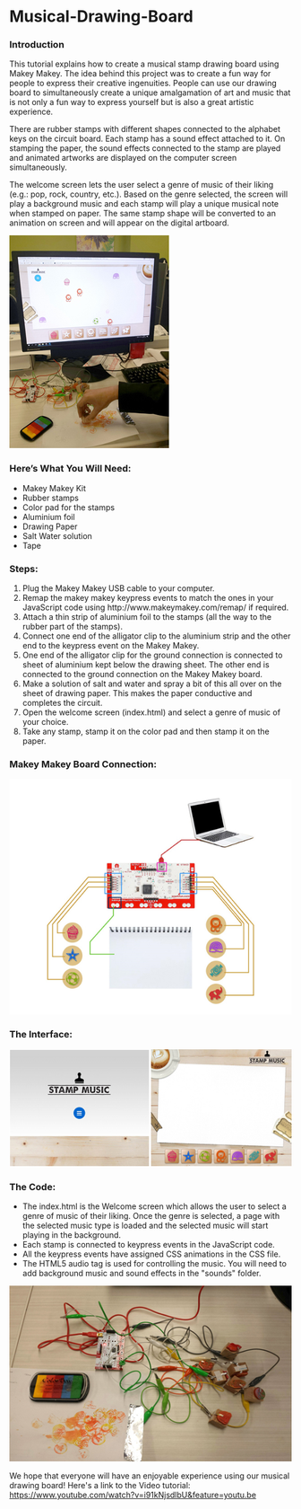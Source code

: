 # Musical-Drawing-Board

<h3>Introduction</h3>
This tutorial explains how to create a musical stamp drawing board using Makey Makey. The idea behind this project was to create a fun way for people to express their creative ingenuities. People can use our drawing board to simultaneously create a unique amalgamation of art and music that is not only a fun way to express yourself but is also a great artistic experience.

There are rubber stamps with different shapes connected to the alphabet keys on the circuit board. Each stamp has a sound effect attached to it. On stamping the paper, the sound effects connected to the stamp are played and animated artworks are displayed on the computer screen simultaneously.

The welcome screen lets the user select a genre of music of their liking (e.g.: pop, rock, country, etc.). Based on the genre selected, the screen will play a background music and each stamp will play a unique musical note when stamped on paper. The same stamp shape will be converted to an animation on screen and will appear on the digital artboard.

<img src="images/Img1.jpg" alt="Image 1"/>

<h3>Here’s What You Will Need:</h3>
<ul>
  <li>Makey Makey Kit</li>
  <li>Rubber stamps</li>
  <li>Color pad for the stamps</li>
  <li>Aluminium foil</li>
  <li>Drawing Paper</li>
  <li>Salt Water solution</li>
  <li>Tape</li>
</ul>

<h3>Steps:</h3>
<ol>
  <li>Plug the Makey Makey USB cable to your computer. </li>
  <li>Remap the makey makey keypress events to match the ones in your JavaScript code using http://www.makeymakey.com/remap/ if required.</li>
  <li>Attach a thin strip of aluminium foil to the stamps (all the way to the rubber part of the stamps).</li>
  <li>Connect one end of the alligator clip to the aluminium strip and the other end to the keypress event on the Makey Makey.</li>
  <li>One end of the alligator clip for the ground connection is connected to sheet of aluminium kept below the drawing sheet. The other end is connected to the ground connection on the Makey Makey board.</li>
  <li>Make a solution of salt and water and spray a bit of this all over on the sheet of drawing paper. This makes the paper conductive and completes the circuit.</li>
  <li>Open the welcome screen (index.html) and select a genre of music of your choice. </li>
  <li>Take any stamp, stamp it on the color pad and then stamp it on the paper.</li>
</ol>
<h3>Makey Makey Board Connection:</h3>
<img src="images/Img3.jpg" alt="Image 2"/>
<h3>The Interface:</h3>
<img src="images/Img4.jpg" alt="Image 3"/>
<h3>The Code:</h3>
<ul>
  <li>The index.html is the Welcome screen which allows the user to select a genre of music of their liking. Once the genre is selected,    a page with the selected music type is loaded and the selected music will start playing in the background.</li>
  <li>Each stamp is connected to keypress events in the JavaScript code. </li>
  <li>All the keypress events have assigned CSS animations in the CSS file.</li>
  <li>The HTML5 audio tag is used for controlling the music. You will need to add background music and sound effects in the "sounds"        folder.</li>
</ul>
<img src="images/Img2.jpg" alt="Image 4"/>


We hope that everyone will have an enjoyable experience using our musical drawing board! Here's a link to the Video tutorial:
https://www.youtube.com/watch?v=i91kNjsdlbU&feature=youtu.be
